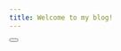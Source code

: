 ```yaml
---
title: Welcome to my blog!
---
```

<body>
<button><script src="index.ejs"></script></button>
</body>
